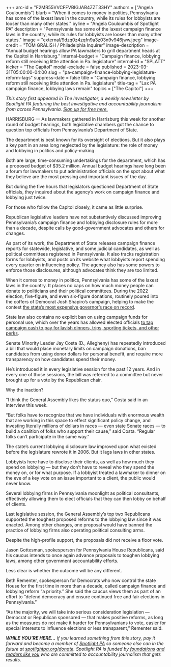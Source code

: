 +++
arc-id = "F2MR55VVCFFVBIGJAB4ZZT33HY"
authors = ["Angela Couloumbis"]
blurb = "When it comes to money in politics, Pennsylvania has some of the laxest laws in the country, while its rules for lobbyists are looser than many other states."
byline = "Angela Couloumbis of Spotlight PA"
description = "Pennsylvania has some of the laxest campaign finance laws in the country, while its rules for lobbyists are looser than many other states."
image = "external/9dzq0z4zqfn9a3z03n9v946jww.jpeg"
image-credit = "TOM GRALISH / Philadelphia Inquirer"
image-description = "Annual budget hearings allow PA lawmakers to grill department heads at the Capitol in Harrisburg."
internal-budget = "Campaign finance, lobbying reform still receiving little attention in Pa. legislature"
internal-id = "SPLATT"
kicker = "The Capitol"
modal-exclude = false
published = 2023-03-31T05:00:00-04:00
slug = "pa-campaign-finance-lobbying-legislature-reform-lags"
suppress-date = false
title = "Campaign finance, lobbying reform still receiving little attention in Pa. legislature"
title-tag = "Lax PA campaign finance, lobbying laws remain"
topics = ["The Capitol"]
+++

<i>This story first appeared in The Investigator, a weekly newsletter by Spotlight PA featuring the best investigative and accountability journalism from across Pennsylvania. </i><a href="https://www.spotlightpa.org/newsletters"><i>Sign up for free here.</i></a>

HARRISBURG — As lawmakers gathered in Harrisburg this week for another round of budget hearings, both legislative chambers got the chance to question top officials from Pennsylvania’s Department of State.

The department is best known for its oversight of elections. But it also plays a key part in an area long neglected by the legislature: the role of money and lobbying in politics and policy-making.

Both are large, time-consuming undertakings for the department, which has a proposed budget of $35.2 million. Annual budget hearings have long been a forum for lawmakers to put administration officials on the spot about what they believe are the most pressing and important issues of the day.

<script src="https://www.spotlightpa.org/embed.js" async></script><div data-spl-embed-version="1" data-spl-src="https://www.spotlightpa.org/embeds/newsletter/"></div>


But during the five hours that legislators questioned Department of State officials, they inquired about the agency’s work on campaign finance and lobbying just twice.

For those who follow the Capitol closely, it came as little surprise.

Republican legislative leaders have not substantively discussed improving Pennsylvania’s campaign finance and lobbying disclosure rules for more than a decade, despite calls by good-government advocates and others for changes.

As part of its work, the Department of State releases campaign finance reports for statewide, legislative, and some judicial candidates, as well as political committees registered in Pennsylvania. It also tracks registration forms for lobbyists, and posts on its website what lobbyists report spending every quarter on influencing policy. The agency also has some powers to enforce those disclosures, although advocates think they are too limited.

When it comes to money in politics, Pennsylvania has some of the laxest laws in the country. It places no caps on how much money people can donate to politicians and their political committees. During the 2022 election, five-figure, and even six-figure donations, routinely poured into the coffers of Democrat Josh Shapiro’s campaign, helping to make the contest <a href="https://www.spotlightpa.org/news/2022/12/pa-governor-race-spending-record-campaign-finance/">the state’s most expensive governor’s race on record</a>.

State law also contains no explicit ban on using campaign funds for personal use, which over the years has allowed elected officials <a href="https://www.spotlightpa.org/news/2019/10/lavish-dinners-sports-tickets-and-nearly-3.5-million-other-expenses-by-pa.-lawmakers-youve-never-seen/">to tap campaign cash to pay for lavish dinners, trips, sporting tickets, and other perks</a>.

Senate Minority Leader Jay Costa (D., Allegheny) has repeatedly introduced a bill that would place monetary limits on campaign donations, ban candidates from using donor dollars for personal benefit, and require more transparency on how candidates spend their money.

He’s introduced it in every legislative session for the past 12 years. And in every one of those sessions, the bill was referred to a committee but never brought up for a vote by the Republican chair.

Why the inaction?

“I think the General Assembly likes the status quo,” Costa said in an interview this week.

“But folks have to recognize that we have individuals with enormous wealth that are working in this space to effect significant policy change, and investing literally millions of dollars in races — even state Senate races — to build a coalition of folks who support their cause,” said Costa. “Regular folks can’t participate in the same way.”

The state’s current lobbying disclosure law improved upon what existed before the legislature rewrote it in 2006. But it lags laws in other states.

<script src="https://www.spotlightpa.org/embed.js" async></script><div data-spl-embed-version="1" data-spl-src="https://www.spotlightpa.org/embeds/donate/"></div>


Lobbyists here have to disclose their clients, as well as how much they spend on lobbying — but they don’t have to reveal who they spend the money on, or for what purpose. If a lobbyist treated a lawmaker to dinner on the eve of a key vote on an issue important to a client, the public would never know.

Several lobbying firms in Pennsylvania moonlight as political consultants, effectively allowing them to elect officials that they can then lobby on behalf of clients.

Last legislative session, the General Assembly’s top two Republicans supported the toughest proposed reforms to the lobbying law since it was enacted. Among other changes, one proposal would have banned the practice of lobbying firms also operating political consulting arms.

Despite the high-profile support, the proposals did not receive a floor vote.

Jason Gottesman, spokesperson for Pennsylvania House Republicans, said his caucus intends to once again advance proposals to toughen lobbying laws, among other government accountability efforts.

Less clear is whether the outcome will be any different.

Beth Rementer, spokesperson for Democrats who now control the state House for the first time in more than a decade, called campaign finance and lobbying reform “a priority.” She said the caucus views them as part of an effort to “defend democracy and ensure continued free and fair elections in Pennsylvania.”

“As the majority, we will take into serious consideration legislation — Democrat or Republican sponsored — that makes positive reforms, as long as the measures do not make it harder for Pennsylvanians to vote, easier for special interests to influence elections or less transparent,” Rementer said.

<i><b>WHILE YOU’RE HERE...</b></i><i> If you learned something from this story, pay it forward and become a member of </i><a href="https://www.spotlightpa.org/"><i>Spotlight PA</i></a><i> so someone else can in the future at </i><a href="https://www.spotlightpa.org/donate"><i>spotlightpa.org/donate</i></a><i>. Spotlight PA is funded by</i><a href="https://www.spotlightpa.org/support"><i> foundations</i></a><i> </i><a href="https://www.spotlightpa.org/support"><i>and readers like you</i></a><i> who are committed to accountability journalism that gets results.</i>
